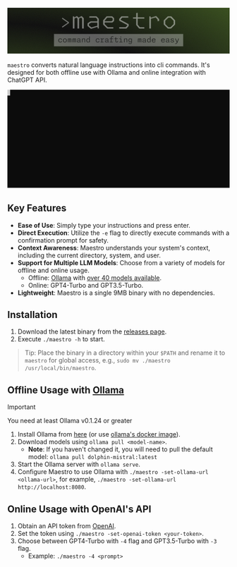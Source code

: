 ![maestro banner](banner.png)

`maestro` converts natural language instructions into cli commands. It's designed for both offline use with Ollama and online integration with ChatGPT API.

![](maestro.svg)


## Key Features

- **Ease of Use**: Simply type your instructions and press enter.
- **Direct Execution**: Utilize the `-e` flag to directly execute commands with a confirmation prompt for safety.
- **Context Awareness**: Maestro understands your system's context, including the current directory, system, and user.
- **Support for Multiple LLM Models**: Choose from a variety of models for offline and online usage.
  - Offline: [Ollama](https://ollama.ai) with [over 40 models available](https://ollama.ai/library).
  - Online: GPT4-Turbo and GPT3.5-Turbo.
- **Lightweight**: Maestro is a single 9MB binary with no dependencies.

## Installation

1. Download the latest binary from the [releases page](https://github.com/pluja/maestro/releases).
2. Execute `./maestro -h` to start.

> Tip: Place the binary in a directory within your `$PATH` and rename it to `maestro` for global access, e.g., `sudo mv ./maestro /usr/local/bin/maestro`.

## Offline Usage with [Ollama](https://ollama.ai)

> [!IMPORTANT]  
> You need at least Ollama v0.1.24 or greater

1. Install Ollama from [here](https://ollama.ai/download) (or use [ollama's docker image](https://hub.docker.com/r/ollama/ollama)).
2. Download models using `ollama pull <model-name>`. 
   - **Note**: If you haven't changed it, you will need to pull the default model: `ollama pull dolphin-mistral:latest`
3. Start the Ollama server with `ollama serve`.
4. Configure Maestro to use Ollama with `./maestro -set-ollama-url <ollama-url>`, for example, `./maestro -set-ollama-url http://localhost:8080`.

## Online Usage with OpenAI's API

1. Obtain an API token from [OpenAI](https://platform.openai.com/).
2. Set the token using `./maestro -set-openai-token <your-token>`.
3. Choose between GPT4-Turbo with `-4` flag and GPT3.5-Turbo with `-3` flag.
    - Example: `./maestro -4 <prompt>`